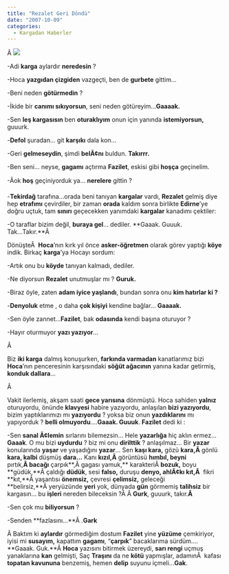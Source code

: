 ```yaml
---
title: "Rezalet Geri Döndü"
date: "2007-10-09"
categories: 
  - Kargadan Haberler
---
```


Â ![](../uploads/image/karga.jpg)

\-Adi **karga** aylardır **neredesin** ?

\-Hoca **yazgıdan çizgiden** vazgeçti, ben de **gurbete** gittim...

\-Beni neden **götürmedin** ?

\-İkide bir **canımı sıkıyorsun**, seni neden götüreyim...**Gaaaak.**

\-Sen **leş kargasısın** ben **oturaklıyım** onun için yanında **istemiyorsun,** guuurk.

\-**Defol** şuradan... git **karşıkı** dala kon...

\-Geri **gelmeseydin**, şimdi **belÃ¢nı** buldun. **Takırrr.**

\-Ben seni... neyse, **gagamı** açtırma **Fazilet**, eskisi gibi **hoşça** geçinelim.

\-Ãok **hoş** geçiniyorduk ya... **nerelere** gittin ?

\-**Tekirdağ** tarafına...orada beni tanıyan **kargalar** vardı, **Rezalet** gelmiş diye hep **etrafımı** çevirdiler, bir zaman **orada** kaldım sonra birlikte **Edirne**’ye doğru uçtuk, tam **sınırı** geçecekken yanımdaki **kargalar** kanadımı çektiler:

\-O taraflar bizim değil, **buraya gel**... dediler. **Gaaak. Guuuk. Tak...Takır.**Â 

DönüşteÂ  **Hoca**’nın kırk yıl önce **asker-öğretmen** olarak görev yaptığı **köye** indik. Birkaç **karga**’ya Hocayı sordum:

\-Artık onu bu **köyde** tanıyan kalmadı, dediler.

\-Ne diyorsun **Rezalet** unutmuşlar mı ? **Guruk.**

\-Biraz öyle, zaten **adam iyice yaşlandı**, bundan sonra onu **kim hatırlar ki ?**

\-**Denyoluk** etme , o daha **çok kişiyi** kendine bağlar... **Gaaaak.**

\-Sen öyle zannet...**Fazilet**, bak **odasında** kendi başına oturuyor ?

\-Hayır oturmuyor **yazı yazıyor**...

Â 

Biz **iki karga** dalmış konuşurken, **farkında varmadan** kanatlarımız bizi **Hoca**’nın penceresinin karşısındaki **söğüt ağacının** yanına kadar getirmiş, **konduk dallara**...

Â 

Vakit ilerlemiş, akşam saati **gece yarısına** dönmüştü. Hoca sahiden **yalnız** oturuyordu, önünde **klavyesi** habire yazıyordu, anlaşılan **bizi yazıyordu**, bizim yaptıklarımızı mı **yazıyordu** ? yoksa biz onun **yazdıklarını** mı yapıyorduk ? **belli olmuyordu**....**Gaaak. Guuuk**. **Fazilet** dedi ki :

\-Sen **sanal Ã¢lemin** sırlarını bilemezsin... Hele **yazarlığa** hiç aklın ermez... **Gaaak**. O mu bizi **uydurdu** ? biz mi onu **dirilttik** ? anlaşılmaz... Bir **yazar** konularında **yaşar** ve yaşadığını **yazar**... Sen **kaşı kara,** gözü **kara,Â** gönlü **kara, kalbi** düşmüş **dara...** Kanı **kızıl,Â** görüntüsü **hımbıl, beyni** pırtık,**Â bacağı** çarpık**,Â gagası yamuk,** karakteriÂ **bozuk,** boyu **güdük,**Â çaldığı **düdük**, sesi **falso,** duruşu **denyo, ahlÃ¢kı kıt,Â**  fikri **kıt,**Â yaşantısı **önemsiz,** çevresi **çelimsiz,** geleceği **belirsiz,**Â yeryüzünde **yeri** yok, dünyada **gün** görmemiş **talihsiz** bir kargasın... bu **işleri** nereden bileceksin ?Â Â **Gurk**, guuurk, takır.**Â** 

\-Sen çok mu **biliyorsun** ?

\-Senden **fazlasını...**Â .**Gark**

Â Baktım ki **aylardır** görmediğim dostum **Fazilet** yine **yüzüme** çemkiriyor, iyisi mi **susayım,** kapattım **gagamı**, “**çarpık**” bacaklarıma sürdüm.... **Gaaak. Guk.**Â **Hoca** yazısını bitirmek üzereydi, **sarı rengi** uçmuş yanaklarına **kan** gelmişti, Saç **Traşını** da ne **kötü** yapmışlar, adamınÂ  kafası **topatan kavununa** benzemiş, hemen **delip** suyunu içmeli...**Gak**.
